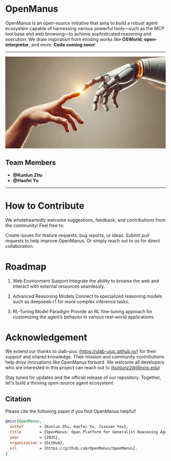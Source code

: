 # OpenManus

OpenManus is an open-source initiative that aims to build a robust agent ecosystem capable of harnessing various powerful tools—such as the MCP tool base and web browsing—to achieve sophisticated reasoning and execution. We draw inspiration from existing works like **OSWorld**, **open-interpretor**, and more. **Code coming soon**!

---

<div style="display: flex; justify-content: center;">
  <div style="width: 100; transform: scale(1.0);">
    <img src="assets/manus.jpg" style="width: 100%;" alt="marble">
  </div>
</div>



## Team Members
- **@Kunlun Zhu**
- **@Haofei Yu**

---

# How to Contribute
We wholeheartedly welcome suggestions, feedback, and contributions from the community! Feel free to:

Create issues for feature requests, bug reports, or ideas.
Submit pull requests to help improve OpenManus.
Or simply reach out to us for direct collaboration.

# Roadmap
1. Web Environment Support
Integrate the ability to browse the web and interact with external resources seamlessly.

2. Advanced Reasoning Models
Connect to specialized reasoning models such as deepseek-r1 for more complex inference tasks.

3. RL-Tuning Model Paradigm
Provide an RL fine-tuning approach for customizing the agent’s behavior in various real-world applications.

# Acknowledgement
We extend our thanks to ulab-uiuc (https://ulab-uiuc.github.io/) for their support and shared knowledge. Their mission and community contributions help drive innovations like OpenManus forward.
We welcome all developers who are interested in this project can reach out to (kunlunz2@illinois.edu)

Stay tuned for updates and the official release of our repository. Together, let's build a thriving open-source agent ecosystem!

## Citation
Please cite the following paper if you find OpenManus helpful!
```bibtex
@misc{OpenManus,
  author       = {Kunlun Zhu, Haofei Yu, Jiaxuan You},
  title        = {OpenManus: Open Platform for Generalist Reasoning Agents},
  year         = {2025},
  organization = {GitHub},
  url          = {https://github.com/OpenManus/OpenManus},
}
```